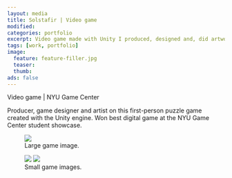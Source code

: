 ```yaml
---
layout: media
title: Solstafir | Video game
modified:
categories: portfolio
excerpt: Video game made with Unity I produced, designed and, did artwork for.
tags: [work, portfolio]
image:
  feature: feature-filler.jpg
  teaser:
  thumb:
ads: false  
---
```

<p>Video game | NYU Game Center </p>

<p>Producer, game designer and artist on this first-person puzzle game created with the Unity engine. Won best digital game at the NYU Game Center student showcase.</p>

<figure class="full">
  <img src="{{ site.url }}/images/{{ page.image.feature }}">
  <figcaption>Large game image.</figcaption>
</figure>

<figure class="half">
  <img src="{{ site.url }}/images/{{ page.image.feature }}">
  <img src="{{ site.url }}/images/{{ page.image.feature }}">
  <figcaption>Small game images.</figcaption>
</figure>